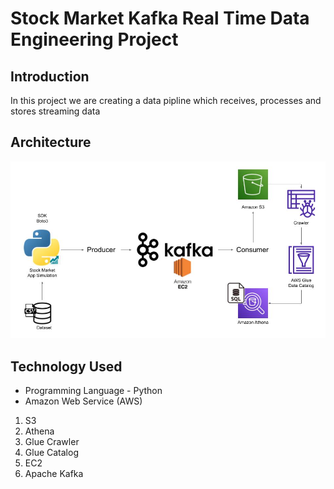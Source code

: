# Stock Market Kafka Real Time Data Engineering Project

## Introduction 
In this project we are creating a data pipline which receives, processes and stores streaming data
## Architecture 
<img src="Architecture.jpg">

## Technology Used
- Programming Language - Python
- Amazon Web Service (AWS)
1. S3
2. Athena
3. Glue Crawler
4. Glue Catalog
5. EC2
6. Apache Kafka